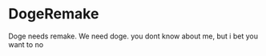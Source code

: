 DogeRemake
==========

Doge needs remake. We need doge.
you dont know about me, but i bet you want to
no